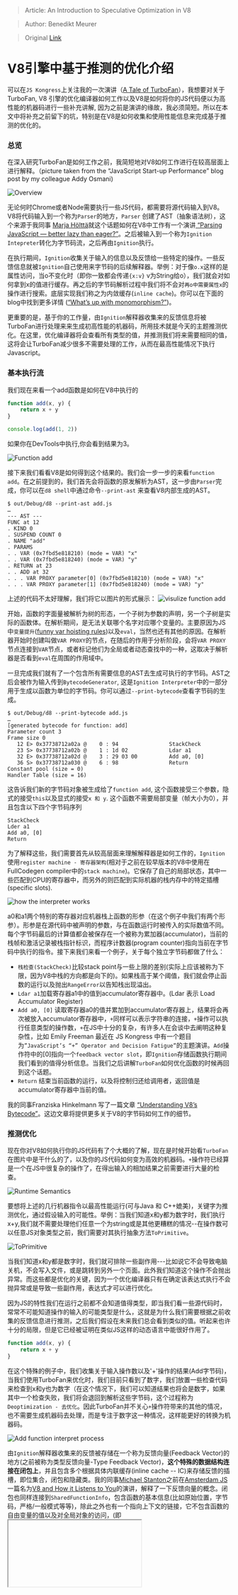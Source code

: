 > Article: An Introduction to Speculative Optimization in V8

> Author: Benedikt Meurer

> Original [Link](http://benediktmeurer.de/2017/12/13/an-introduction-to-speculative-optimization-in-v8/)

# V8引擎中基于推测的优化介绍

可以在`JS Kongress`上关注我的一次演讲（[A Tale of TurboFan](https://www.youtube.com/watch?v=cvybnv79Sek)），我想要对关于TurboFan, V8 引擎的优化编译器如何工作以及V8是如何将你的JS代码便以为高性能的机器码进行一些补充讲解, 因为之前是演讲的缘故，我必须简短。所以在本文中将补充之前留下的坑，特别是在V8是如何收集和使用性能信息来完成基于推测的优化的。

### 总览

在深入研究TurboFan是如何工作之前，我简短地对V8如何工作进行在较高层面上进行解释。（picture taken from the “JavaScript Start-up Performance” blog post by my colleague Addy Osmani)

![Overview](https://github.com/RogerZZZZZ/V8-journeys/blob/master/translation/%08Introduction-to-Speculative-Optimization/img/1.png)

无论何时Chrome或者Node需要执行一些JS代码，都需要将源代码输入到V8。V8将代码输入到一个称为`Parser`的地方，`Parser` 创建了AST（抽象语法树），这个来源于我同事 [Marja Hölttä](https://twitter.com/marjakh)就这个话题如何在V8中工作有一个演讲[ “Parsing JavaScript — better lazy than eager?”](https://www.youtube.com/watch?v=Fg7niTmNNLg)。之后被输入到一个称为`Ignition Intepreter`转化为字节码流，之后再由`Ignition`执行。

在执行期间，`Ignition`收集关于输入的信息以及反馈给一些特定的操作。一些反馈信息就被`Ignition`自己使用来字节码的后续解释器。举例：对于像`o.x`这样的是属性访问，当o不变化时（即你一致都会传递`{x:v}` v为String给o），我们就会对如何拿到x的值进行缓存。再之后的字节码解析过程中我们将不会对`再o中需要属性x`的操作进行搜索。底层实现我们称之为内敛缓存(`inline cache`)。你可以在下面的blog中找到更多详情 ([“What’s up with monomorphism?”](https://mrale.ph/blog/2015/01/11/whats-up-with-monomorphism.html))。

更重要的是，基于你的工作量，由`Ignition`解释器收集来的反馈信息将被TurboFan进行处理来来生成初高性能的机器码，所用技术就是今天的主题推测优化。在这里，优化编译器将会查看所有类型的值，并推测我们将来需要相同的值，这将会让TurboFan减少很多不需要处理的工作，从而在最高性能情况下执行Javascript。

### 基本执行流

我们现在来看一个add函数是如何在V8中执行的
```javascript
function add(x, y) {
    return x + y
}

console.log(add(1, 2))
```

如果你在DevTools中执行,你会看到结果为3。

![Function add](https://github.com/RogerZZZZZ/V8-journeys/blob/master/translation/%08Introduction-to-Speculative-Optimization/img/2.png)

接下来我们看看V8是如何得到这个结果的。我们会一步一步的来看`function add`。在之前提到的，我们首先会将函数的原发解析为AST，这一步由`Parser`完成，你可以在`d8 shell`中通过命令`--print-ast` 来查看V8内部生成的AST。

```
$ out/Debug/d8 --print-ast add.js
…
--- AST ---
FUNC at 12
. KIND 0
. SUSPEND COUNT 0
. NAME "add"
. PARAMS
. . VAR (0x7fbd5e818210) (mode = VAR) "x"
. . VAR (0x7fbd5e818240) (mode = VAR) "y"
. RETURN at 23
. . ADD at 32
. . . VAR PROXY parameter[0] (0x7fbd5e818210) (mode = VAR) "x"
. . . VAR PROXY parameter[1] (0x7fbd5e818240) (mode = VAR) "y"
```

上述的代码不太好理解，我们将它以图片的形式展示：
![visulize function add](https://github.com/RogerZZZZZ/V8-journeys/blob/master/translation/%08Introduction-to-Speculative-Optimization/img/3.png)

开始，函数的字面量被解析为树的形态，一个子树为参数的声明，另一个子树是实际的函数体。在解析期间，是无法关联哪个名字对应哪个变量的。主要原因为JS中`变量提升`([funny var hoisting rules](https://developer.mozilla.org/en-US/docs/Web/JavaScript/Reference/Statements/var#var_hoisting))以及`eval`，当然也还有其他的原因。在解析器开始时创建叫做`VAR PROXY`的节点，在随后的作用于分析阶段，会将`VAR PROXY`节点连接到`VAR`节点，或者标记他们为全局或者动态查找中的一种，这取决于解析器是否看到`eval`在周围的作用域中。

一旦完成我们就有了一个包含所有需要信息的AST去生成可执行的字节码。AST之后会被作为输入传到`BytecodeGenerator`, 这是`Ignition Interpreter`中的一部分用于生成以函数为单位的字节码。你可以通过`--print-bytecode`查看字节码的生成。
```
$ out/Debug/d8 --print-bytecode add.js
…
[generated bytecode for function: add]
Parameter count 3
Frame size 0
   12 E> 0x37738712a02a @    0 : 94                StackCheck
   23 S> 0x37738712a02b @    1 : 1d 02             Ldar a1
   32 E> 0x37738712a02d @    3 : 29 03 00          Add a0, [0]
   36 S> 0x37738712a030 @    6 : 98                Return
Constant pool (size = 0)
Handler Table (size = 16)
```

这告诉我们新的字节码对象被生成给了`function add`, 这个函数接受三个参数，隐式的接受`this`以及显式的接受`x 和 y`. 这个函数不需要局部变量（帧大小为0），并且包含以下四个字节码序列
```
StackCheck
Lder a1
Add a0, [0]
Return
```

为了解释这些，我们需要首先从较高层面来理解解释器是如何工作的，`Ignition`使用`register machine - 寄存器架构`(相对于之前在较早版本的V8中使用在FullCodegen compiler中的`stack machine`)。它保存了自己的局部状态，其中一些匹配到CPU的寄存器中，而另外的则匹配到实际机器的栈内存中的特定插槽(specific slots).

![how the interpreter works](https://github.com/RogerZZZZZ/V8-journeys/blob/master/translation/%08Introduction-to-Speculative-Optimization/img/4.png)

a0和a1两个特别的寄存器对应机器栈上函数的形参（在这个例子中我们有两个形参）。形参是在源代码中被声明的参数，与在函数运行时被传入的实际数值不同。每个字节码最后的计算值都会被保存在一个被称为累加器(accumulator)，当前的栈帧和激活记录被栈指针标识，而程序计数器(program counter)指向当前在字节码中执行的指令。接下来我们来看一个例子，关于每个独立字节码都做了什么：
- `栈检查(StackCheck)`比较stack point与一些上限的差别(实际上应该被称为下限，因为V8中栈的方向都是向下的)。如果栈高于某个阈值，我们就会停止函数的运行以及抛出`RangeError`以告知栈出现溢出。
- `Ldar a1`加载寄存器a1中的值到accumulator寄存器中。(Ldar 表示 Load Accumulator Register)
- `Add a0, [0]` 读取寄存器a0的值并累加到accumulator寄存器上，结果将会再次被放入accumulator寄存器中，`+`同样可以表示字符串的连接，`+`操作可以执行任意类型的操作数，`+`在JS中十分的复杂，有许多人在会谈中去阐明这种复杂性，比如 Emily Freeman 最近在 JS Kongress 中有一个题目为`”JavaScript’s “+” Operator and Decision Fatigue”`的主题演讲。`Add`操作符中的[0]指向一个`feedback vector slot`，即`Ignition`存储函数执行期间我们看到的值得分析信息。当我们之后讲解`TurboFan`如何优化函数的时候再回到这个话题。
- `Return` 结束当前函数的运行，以及将控制归还给调用者，返回值是accumulator寄存器中当前的值。

我的同事Franziska Hinkelmann 写了一篇文章 [“Understanding V8’s Bytecode”](https://medium.com/dailyjs/understanding-v8s-bytecode-317d46c94775)。这边文章将提供更多关于V8的字节码如何工作的细节。

### 推测优化

现在你对V8如何执行你的JS代码有了个大概的了解，现在是时候开始看`TurboFan`在图片中是干什么的了，以及你的JS代码如何变为高效的机器码。`+`操作符已经算是一个在JS中很复杂的操作了，在得出输入的相加结果之前需要进行大量的检查。

![Runtime Semantics](https://github.com/RogerZZZZZ/V8-journeys/blob/master/translation/%08Introduction-to-Speculative-Optimization/img/5.png)

要想将上述的几行机器指令以最高性能运行(可与Java 和 C++媲美)，关键字为推测优化，通过假设输入的可能性。举例：当我们知道x和y都为数字时，我们执行x+y,我们就不需要处理他们任意一个为string或是其他更糟糕的情况--在操作数可以任意JS对象类型之前，我们需要对其执行抽象方法`ToPrimitive`。

![ToPrimitive](https://github.com/RogerZZZZZ/V8-journeys/blob/master/translation/%08Introduction-to-Speculative-Optimization/img/6.png)

当我们知道x和y都是数字时，我们就可排除一些副作用---比如说它不会导致电脑关机，不会写入文件，或是跳转到另外一个页面。此外我们知道这个操作不会抛出异常。而这些都是优化的关键，因为一个优化编译器只有在确定该表达式执行不会抛异常或是导致一些副作用，表达式才可以进行优化。

因为JS的特性我们在运行之前都不会知道值得类型，即当我们看一些源代码时，常常不可能知道操作的输入的可能类型是什么，这就是为什么我们需要根据之前收集的反馈信息进行推测，之后我们假设在未来我们总会看到类似的值。听起来也许十分的局限，但是它已经被证明在类似JS这样的动态语言中能很好作用了。

```javascript
function add(x, y) {
    return x + y
}
```

在这个特殊的例子中，我们收集关于输入操作数以及'+'操作的结果(Add字节码)，当我们使用TurboFan来优化时，我们目前只看到了数字，我们放置一些检查代码来检查到x和y也为数字（在这个情况下，我们可以知道结果也将会是数字，如果其中一个检查失败，我们将会退回到解析这些字节码，这个过程称为`Deoptimization - 去优化`。因此TurboFan并不关心`+`操作符带来的其他的情况，也不需要生成机器码去处理，而是专注于数字这一种情况，这样能更好的转换为机器码。

![Add function interpret process](https://github.com/RogerZZZZZ/V8-journeys/blob/master/translation/%08Introduction-to-Speculative-Optimization/img/7.png)

由`Ignition`解释器收集来的反馈被存储在一个称为反馈向量(Feedback Vector)的地方(之前被称为类型反馈向量-Type Feedback Vector)，**这个特殊的数据结构连接在闭包上**，并且包含多个根据具体内联缓存(inline cache -- IC)来存储反馈的插槽，即位集合，闭包和隐藏类。我的同事[Michael Stanton](https://twitter.com/ripsawridge)之前在[Amsterdam JS](https://amsterdamjs.com/)一篇名为[V8 and How it Listens to You](https://www.youtube.com/watch?v=u7zRSm8jzvA)的演讲，解释了一下反馈向量的概念。闭包也同样连接到`SharedFunctionInfo`，包含函数的基本信息(比如原始位置，字节码，严格/一般模式等等)，除此之外也有一个指向上下文的链接，它不包含函数的自由变量的值以及对全局对象的访问，(即<iframe>这样特定的数据结构)

在函数`add`中，Feedback Vector有一个有趣的插槽(除此之外还有普通的插槽)，这也是一个`BinaryOp`插槽(二进制操作`+ - *`等等)，用于记录输入的反馈以及我们目前看到的结果。你可以在工具Debug build of d8中的`%DebugPrint()`，并在运行时加上`--allow-natives-syntax`来查看一个特定闭包中的反馈向量。

```javascript
function add(x, y) {
  return x + y;
}
console.log(add(1, 2));
%DebugPrint(add);
```
```
Running this with --allow-natives-syntax in d8 we observe:

$ out/Debug/d8 --allow-natives-syntax add.js
DebugPrint: 0xb5101ea9d89: [Function] in OldSpace
…
 - feedback vector: 0xb5101eaa091: [FeedbackVector] in OldSpace
 - length: 1
 SharedFunctionInfo: 0xb5101ea99c9 <SharedFunctionInfo add>
 Optimized Code: 0
 Invocation Count: 1
 Profiler Ticks: 0
 Slot #0 BinaryOp BinaryOp:SignedSmall
```

我们看到调用次数(Invocation Count)为1，因为我们只调用了一次函数，此时我们还没有任何的优化(Optimized Code为0)，但在Feedback Vector中只有一个插槽，即为BinaryOp，并且现在的反馈为`SignedSmall`。这是什么意思呢？字节码`Add`表明反馈插槽位置0现在只看到了类型为`SignedSmall`的输入，并且也只输出类型为`SignedSmall`的输出。

但是什么事`SignedSmall`呢？JS并没有这名字的类型。这个名字来源于V8所做的优化操作，它表示小的有符号整数经常出现在程序中，需要特别的处理（其他的JS引擎也有类似的优化策略）。


### 补充：值的表示

让我们简要的说明JS值是如何在V8中表示的，以更好地理解底层的概念。V8使用[Point Tagging -- 指针标记](https://en.wikipedia.org/wiki/Tagged_pointer)来在一般情况下表示值。我们通常在JS中使用的值都在堆中，这些值也需要被垃圾回收器进行管理(garbage collector)。但有一些值如果一直分配内存给他们将会有很昂贵的开销。特别是对于那些用于数组下标和存储暂时计算结果的小整数。

![Store of Smi](https://github.com/RogerZZZZZ/V8-journeys/blob/master/translation/%08Introduction-to-Speculative-Optimization/img/8.png)

在V8中我们有两种标识：分别是Smi(`Small Integer`的缩写)以及堆对象，堆对象指向堆中的地址，我们需要知道的一点是，所有被分配的对象都需要对齐`word`的边界(64位，32位架构有所不同)，这就意味着2、3个最低位会一直为0，我们使用最低的2或3位来去辨别是Sim(1)还是堆对象(0)。对于64位架构上的Smi，后32位都会被标记为0，前32位用于存储对应的值。这就允许可以高效的在内存中访问32位的数值，而不是不得不使用load以及shift相关的值。并且JS中位运算都是32位的。

### 反馈格 (Feedback Lattice)

`SignedSmall`类型的反馈代表了所有有Smi标识的值。对于`Add`操作，这表示目前只看到输入都为Smi，以及输出也可以被标识为Smi(也就是说，所有的值都没有超过32位整数)，我们看看如果输入其他不是Smi类型的数字到Add函数中会发生什么.

```javascript
function add(x, y) {
  return x + y;
}

console.log(add(1, 2));
console.log(add(1.1, 2.2));
%DebugPrint(add);
```

```
Running this again with --allow-natives-syntax in d8 we observe:

$ out/Debug/d8 --allow-natives-syntax add.js
DebugPrint: 0xb5101ea9d89: [Function] in OldSpace
…
 - feedback vector: 0x3fd6ea9ef9: [FeedbackVector] in OldSpace
 - length: 1
 SharedFunctionInfo: 0x3fd6ea9989 <SharedFunctionInfo add>
 Optimized Code: 0
 Invocation Count: 2
 Profiler Ticks: 0
 Slot #0 BinaryOp BinaryOp:Number
```

首先我们看到调用次数现在为2，因为我们调用了函数两次。我们还看到现在`BinaryOp`插槽的值现在变为`Number`，这表明我们已经传入了其他类型的数字(如非整数)，此外这还有一张反馈的状态图如下：

![Feedback Lattice](https://github.com/RogerZZZZZ/V8-journeys/blob/master/translation/%08Introduction-to-Speculative-Optimization/img/9.png)

反馈的状态从`None`开始，表示我们还没有看到任何东西(即输入)，所以我们不知道任何东西。`Any`状态表示我们看到了不兼容的输入和输出的组合，此时`Add`可以被认为是多态的(Polymorphic)。相反的，其余的状态表明`Add`是单态的（Monomorphic）,因为看到输入和输出都是相同类型的。

- **SignedSmall** 表示所有小整数(有效位数为32/31位，取决于不同架构下word的大小不同)。
- **Number** 表示所有常规数字（包含SignedSmall).
- **NumberOrOddball** 包含所有数字，以及undefined, null, true和false
- **String** 表示输入是字符串
- **BigInt** 表示输入都是大整数，可以参考现在[第二阶段的提案](https://tc39.github.io/proposal-bigint/)

需要强调的一点是，反馈只能够在图中前进，不能够后退，如果我们尝试这样做，当我们看到的值不等于反馈的时候，如果我们回退，将会进入到一个去优化的循环中，在这个循环中优化编译器将会消耗反馈，也会跳出优化的代码回到解释器中。下次函数再次执行的时候，我们又会再次优化。所以如果我们在状态表中回退，TurboFan将会再次生成同样的代码，这样引擎将会一直忙于优化以及去优化的过程，而不是以高性能运行你的JS代码。

### 优化管道 (The Optimization Pipeline)

现在我们知道了`Ignition`是如何给函数收集反馈了，现在我们看看TurboFan是如何利用这些反馈来生成最少代码的，我会使用内部指令%OptimizeFunctionOnNextCall()来在一个特定时间在V8中优化一个函数，我们经常使用这些内部指令来以非常特定的方式测试引擎。

```javascript
function add(x, y) {
  return x + y;
}

add(1, 2); // Warm up with SignedSmall feedback.
%OptimizeFunctionOnNextCall(add);
add(1, 2); // Optimize and run generated code.
```

这里我们首先给函数传递两个`SignedSmall`即小整数，并且结果也将会在小整数的范围中。之后我们告诉V8它需要使用TurboFan来优化这个函数当这个函数在下次调用的时候。最后我们调用了函数，触发了TurboFan运行生成机器码。

![How TurboFan works](https://github.com/RogerZZZZZ/V8-journeys/blob/master/translation/%08Introduction-to-Speculative-Optimization/img/10.png)

TurboFan拿到之前生成给函数的字节码以及从函数的反馈向量中提取出的相关反馈，将它变为一个图示，再将图传递给前端，优化以及后端不同的阶段，我不会在这里细说这些步骤，这个话题是另一个系列博客讨论的，我们该看的是最终生成的机器码，以及这个优化推测是怎么运作的。你可以看优化代码的生成通过加上命令`--print-opt-code`

![How TurboFan works](https://github.com/RogerZZZZZ/V8-journeys/blob/master/translation/%08Introduction-to-Speculative-Optimization/img/11.png)

这是x64架构下TurboFan生成的代码，我留下一些注解并去掉了一些不需要关注的点(也就是一些去优化的确切执行序列)，我们来看看代码做了什么:

```
# Prologue
leaq rcx,[rip+0x0]
movq rcx,[rcx-0x37]
testb [rcx+0xf],0x1
jnz CompileLazyDeoptimizedCode
push rbp
movq rbp,rsp
push rsi
push rdi
cmpq rsp,[r13+0xdb0]
jna StackCheck
```

开场部分检查了对象是否合法，或者是一些条件是否变化，这时我们就需要移除这些代码。这部分具体内容可以参考我的实习生[Juliana Franco](https://twitter.com/jupvfranco)的文章[Internship on Laziness](https://v8project.blogspot.com/2017/10/lazy-unlinking.html)。当我们知道这个代码依然有效，我们就会建立一个栈帧来检查栈上是否还有空间运行这段代码。

```
# Check x is a small integer
movq rax,[rbp+0x18]
test al,0x1
jnz Deoptimize
# Check y is a small integer
movq rbx,[rbp+0x10]
testb rbx,0x1
jnz Deoptimize
# Convert y from Smi to Word32
movq rdx,rbx
shrq rdx, 32
# Convert x from Smi to Word32
movq rcx,rax
shrq rcx, 32
```

之后我们开始看函数的主体部分，我们从栈中加载了参数x, y的值(相对于帧指针rbp)，之后将会通过检查低位检查是否两个输入都是`Smi`(因为反馈说两个输入都会是Smi)。一旦我们知道它们都是Smi，我们将会把它们转化为32bit，即将右边32bit移动到左边。

如果其中一个输入不为Smi，优化代码将会立刻弹出，之后去优化将会将函数状态恢复到解释器那个步骤。

边注：我们也可以在参数为Smi的基础上执行函数Add，这就是我们之前的优化编译器`CrankShaft`的做法，这将会节约我们做shifting的时间，但是目前TurboFan没有一个很好的想法(heuristic-启发式教育..)去决定在Smi为输入的前提下执行该操作是否有利，这也并不一直都是理想的选择，毕竟这也和上下文中究竟是哪个运算被使用有关系。

```
# Add x and y (incl. overflow check)
addl rdx,rcx
jo Deoptimize
# Convert result to Smi
shlq rdx, 32
movq rax,rdx
# Epilogue
movq rsp,rbp
pop rbp
ret 0x18
```

接下来我们将要执行整数输入的相加。我们需要明确的测试一处，因为返回的结果有可能会超过32位，在这个情况下我们就需要回到解释器版本的函数状态。在之后的将会把反馈类型提升到Number。最后我们将结果通过上移32位转化为Smi类型，然后将值返回到累加寄存器rax中。

就像我之前说的，这还不是最好的代码，因为我们可以直接对Smi类型做加法，而不是转化为Word32，这可以省去我们三个位移指令。但是抛开这些小的方面，你依然可以看到生成的代码是被高度优化并且适用于反馈的。它不需要尝试处理那些数字，字符串，大整数或是其他JS类型，只需要专心处理我们见过的类型。这就是许多JS应用性能达到顶峰的原因。

### 进一步

如果你突然改变想法想计算两个数字的加法结果呢？我们改变一下例子：
```javascript
function add(x, y) {
  return x + y;
}

add(1, 2); // Warm up with SignedSmall feedback.
%OptimizeFunctionOnNextCall(add);
add(1, 2); // Optimize and run generated code.
add(1.1, 2.2); // Oops?!
```

通过命令`--allow-natives-syntax 以及 --trace-deopt`，我们可以观察到：

![change to number example](https://github.com/RogerZZZZZ/V8-journeys/blob/master/translation/%08Introduction-to-Speculative-Optimization/img/12.png)

这有很多令人疑惑的输出，让我们提取一些重要的信息，首先我们标记出了为什么我们要去优化，因为这里输入不再是Smi，这就表示我们之前的假设有问题，我们看到了一个HeapObject，我们把第一个输出放入到rax中，并期望它是一个smi，但是他却是数字1.1，所以我们在x的检查就已经失败了，所以我们需要去优化并且回到解释字节码的版本。这将会是另一个文章讨论的了。

### Takeaway
I hope you enjoyed this dive into how speculative optimization works in V8 and how it helps us to reach peak performance for JavaScript applications. Don’t worry too much about these details though. When writing applications in JavaScript focus on the application design instead and make sure to use appropriate data structures and algorithms. Write idiomatic JavaScript, and let us worry about the low level bits of the JavaScript performance instead. If you find something that is too slow, and it shouldn’t be slow, please file a bug report, so we get a chance to look into that.


## DONE